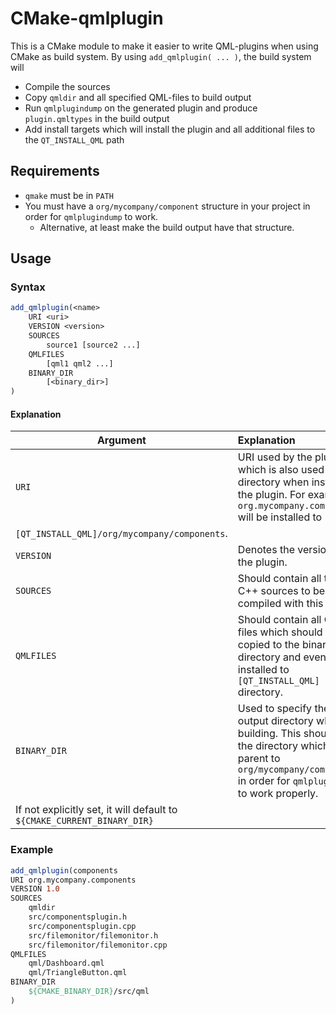 # CMake-qmlplugin
This is a CMake module to make it easier to write QML-plugins when using CMake as build system.
By using `add_qmlplugin( ... )`, the build system will
* Compile the sources
* Copy `qmldir` and all specified QML-files to build output
* Run `qmlplugindump` on the generated plugin and produce `plugin.qmltypes` in the build output
* Add install targets which will install the plugin and all additional files to the `QT_INSTALL_QML` path

## Requirements
* `qmake` must be in `PATH`
* You must have a `org/mycompany/component` structure in your project in order for `qmlplugindump` to work.
    * Alternative, at least make the build output have that structure.

## Usage
### Syntax
```cmake
add_qmlplugin(<name>
    URI <uri>
    VERSION <version>
    SOURCES
        source1 [source2 ...]
    QMLFILES
        [qml1 qml2 ...]
    BINARY_DIR
        [<binary_dir>]
)
```
#### Explanation
| Argument        | Explanation |
| ------------ |:--------------|
| `URI`        | URI used by the plugin, which is also used as a directory when installing the plugin. For example `org.mycompany.components` will be installed to 
`[QT_INSTALL_QML]/org/mycompany/components`. |
| `VERSION`    | Denotes the version of the plugin.      |
| `SOURCES`    | Should contain all the C++ sources to be compiled with this plugin      |
| `QMLFILES`   | Should contain all QML files which should be copied to the binary directory and eventually installed to `[QT_INSTALL_QML]` directory. |
| `BINARY_DIR` | Used to specify the output directory when building. This should be the directory which is a parent to `org/mycompany/components` in order for `qmlplugindump` to work properly. 
If not explicitly set, it will default to `${CMAKE_CURRENT_BINARY_DIR}` |

### Example
```cmake
add_qmlplugin(components
URI org.mycompany.components
VERSION 1.0
SOURCES
    qmldir
    src/componentsplugin.h
    src/componentsplugin.cpp
    src/filemonitor/filemonitor.h
    src/filemonitor/filemonitor.cpp
QMLFILES
    qml/Dashboard.qml
    qml/TriangleButton.qml
BINARY_DIR
    ${CMAKE_BINARY_DIR}/src/qml
)
```

